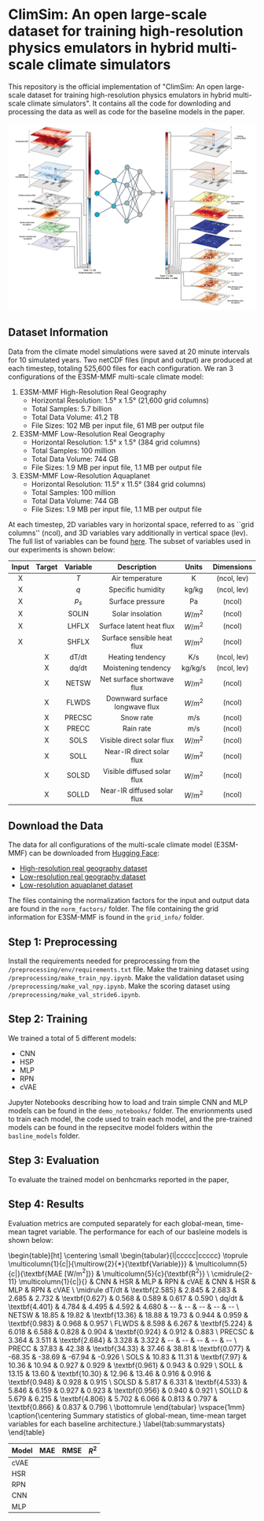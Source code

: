 # ClimSim: An open large-scale dataset for training high-resolution physics emulators in hybrid multi-scale climate simulators

This repository is the official implementation of "ClimSim: An open large-scale dataset for training high-resolution physics emulators in hybrid multi-scale climate simulators". It contains all the code for downloding and processing the data as well as code for the baseline models in the paper.

![fig_1](./fig_1.png)


## Dataset Information

Data from the climate model simulations were saved at 20 minute intervals for 10 simulated years. Two netCDF files (input and output) are produced at each timestep, totaling 525,600 files for each configuration. We ran 3 configurations of the E3SM-MMF multi-scale climate model:

1. E3SM-MMF High-Resolution Real Geography
    - Horizontal Resolution: 1.5&deg; x 1.5&deg; (21,600 grid columns)
    - Total Samples: 5.7 billion
    - Total Data Volume: 41.2 TB
    - File Sizes: 102 MB per input file, 61 MB per output file
2. E3SM-MMF Low-Resolution Real Geography
    - Horizontal Resolution: 1.5&deg; x 1.5&deg; (384 grid columns)
    - Total Samples: 100 million
    - Total Data Volume: 744 GB
    - File Sizes: 1.9 MB per input file, 1.1 MB per output file
3. E3SM-MMF Low-Resolution Aquaplanet
    - Horizontal Resolution: 11.5&deg; x 11.5&deg; (384 grid columns)
    - Total Samples: 100 million
    - Total Data Volume: 744 GB
    - File Sizes: 1.9 MB per input file, 1.1 MB per output file

At each timestep, 2D variables vary in horizontal space, referred to as ``grid columns'' (ncol), and 3D variables vary additionally in vertical space (lev). The full list of variables can be found [here](https://docs.google.com/spreadsheets/d/1ljRfHq6QB36u0TuoxQXcV4_DSQUR0X4UimZ4QHR8f9M/edit#gid=0). The subset of variables used in our experiments is shown below:

| Input | Target | Variable | Description | Units | Dimensions |
| :---: | :----: | :------: | :---------: | :---: | :--------: |
| X |  | $T$ | Air temperature | $\text{K}$ | (ncol, lev) |
| X |  | $q$ | Specific humidity | $\text{kg/kg}$ | (ncol, lev) |
| X |  | $p_s$ | Surface pressure |$\text{Pa}$ | (ncol) |
| X |  | $\text{SOLIN}$ | Solar insolation | $W/m^2$ | (ncol) |
| X |  | $\text{LHFLX}$ | Surface latent heat flux | $W/m^2$ | (ncol) |
| X |  | $\text{SHFLX}$ | Surface sensible heat flux | $W/m^2$ | (ncol) |
|  | X | dT/dt | Heating tendency | K/s | (ncol, lev) |
|  | X | dq/dt | Moistening tendency | kg/kg/s | (ncol, lev) |
|  | X | NETSW | Net surface shortwave flux | $W/m^2$ | (ncol) |
|  | X | FLWDS | Downward surface longwave flux | $W/m^2$ | (ncol) |
|  | X | PRECSC | Snow rate | m/s | (ncol) |
|  | X | PRECC | Rain rate | m/s | (ncol) |
|  | X | SOLS | Visible direct solar flux | $W/m^2$ | (ncol) |
|  | X | SOLL | Near-IR direct solar flux | $W/m^2$ | (ncol) |
|  | X | SOLSD | Visible diffused solar flux | $W/m^2$ | (ncol) |
|  | X | SOLLD | Near-IR diffused solar flux | $W/m^2$ | (ncol) |


## Download the Data

The data for all configurations of the multi-scale climate model (E3SM-MMF) can be downloaded from [Hugging Face](https://huggingface.co/sungduk):
- [High-resolution real geography dataset](https://huggingface.co/datasets/LEAP/ClimSim_high-res)
- [Low-resolution real geography dataset](https://huggingface.co/datasets/LEAP/ClimSim_low-res)
- [Low-resolution aquaplanet dataset](https://huggingface.co/datasets/LEAP/ClimSim_low-res_aqua-planet)

The files containing the normalization factors for the input and output data are found in the ```norm_factors/``` folder.
The file containing the grid information for E3SM-MMF is found in the ```grid_info/``` folder.


## Step 1: Preprocessing

Install the requirements needed for preprocessing from the ```/preprocessing/env/requirements.txt``` file.
Make the training dataset using ```/preprocessing/make_train_npy.ipynb```.
Make the validation dataset using ```/preprocessing/make_val_npy.ipynb```.
Make the scoring dataset using ```/preprocessing/make_val_stride6.ipynb```.


## Step 2: Training

We trained a total of 5 different models: 
- CNN
- HSP
- MLP
- RPN
- cVAE

Jupyter Notebooks describing how to load and train simple CNN and MLP models can be found in the ```demo_notebooks/``` folder.
The envrionments used to train each model, the code used to train each model, and the pre-trained models can be found in the repsecitve model folders within the ```basline_models``` folder.


## Step 3: Evaluation

To evaluate the trained model on benhcmarks reported in the paper,


## Step 4: Results

Evaluation metrics are computed separately for each global-mean, time-mean tagret variable. The performance for each of our basleine models is shown below:

\begin{table}[ht]
\centering
\small
\begin{tabular}{l|ccccc|ccccc}
\toprule
\multicolumn{1}{c|}{\multirow{2}{*}{\textbf{Variable}}} & \multicolumn{5}{c|}{\textbf{MAE [W/m$^2$]}} & \multicolumn{5}{c}{\textbf{R$^2$}} \\
\cmidrule{2-11}
\multicolumn{1}{c|}{} & CNN & HSR & MLP & RPN & cVAE & CNN & HSR & MLP & RPN & cVAE \\
\midrule
dT/dt & \textbf{2.585} & 2.845 & 2.683 & 2.685 & 2.732 & \textbf{0.627} & 0.568 & 0.589 & 0.617 & 0.590 \\
dq/dt & \textbf{4.401} & 4.784 & 4.495 & 4.592 & 4.680 & -- & -- & -- & -- & -- \\
NETSW & 18.85 & 19.82 & \textbf{13.36} & 18.88 & 19.73 & 0.944 & 0.959 & \textbf{0.983} & 0.968 & 0.957 \\
FLWDS & 8.598 & 6.267 & \textbf{5.224} & 6.018 & 6.588 & 0.828 & 0.904 & \textbf{0.924} & 0.912 & 0.883 \\
PRECSC & 3.364 & 3.511 & \textbf{2.684} & 3.328 & 3.322 & -- & -- & -- & -- & -- \\
PRECC & 37.83 & 42.38 & \textbf{34.33} & 37.46 & 38.81 & \textbf{0.077} & -68.35 & -38.69 & -67.94 & -0.926 \\
SOLS & 10.83 & 11.31 & \textbf{7.97} & 10.36 & 10.94 & 0.927 & 0.929 & \textbf{0.961} & 0.943 & 0.929 \\
SOLL & 13.15 & 13.60 & \textbf{10.30} & 12.96 & 13.46 & 0.916 & 0.916 & \textbf{0.948} & 0.928 & 0.915 \\
SOLSD & 5.817 & 6.331 & \textbf{4.533} & 5.846 & 6.159 & 0.927 & 0.923 & \textbf{0.956} & 0.940 & 0.921 \\
SOLLD & 5.679 & 6.215 & \textbf{4.806} & 5.702 & 6.066 & 0.813 & 0.797 & \textbf{0.866} & 0.837 & 0.796 \\
\bottomrule
\end{tabular}
\vspace{1mm}
\caption{\centering Summary statistics of global-mean, time-mean target variables for each baseline architecture.}
\label{tab:summarystats}
\end{table}



|  Model |  MAE  |  RMSE  |  $R^2$  |
| ------ | ----- | ------ | ------- |
|  cVAE  |       |        |         |
|  HSR   |       |        |         |
|  RPN   |       |        |         |
|  CNN   |       |        |         |
|  MLP   |       |        |         |
